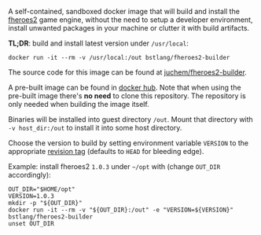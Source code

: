 A self-contained, sandboxed docker image that will build and install the
[fheroes2](https://github.com/ihhub/fheroes2) game engine, without
the need to setup a developer environment, install unwanted packages in
your machine or clutter it with build artifacts.

**TL;DR**: build and install latest version under `/usr/local`:
```
docker run -it --rm -v /usr/local:/out bstlang/fheroes2-builder
```

The source code for this image can be found at
[juchem/fheroes2-builder](https://github.com/juchem/fheroes2-builder).

A pre-built image can be found in [docker
hub](https://hub.docker.com/r/bstlang/fheroes2-builder). Note that when using
the pre-built image there's **no need** to clone this repository. The
repository is only needed when building the image itself.

Binaries will be installed into guest directory `/out`. Mount that directory
with `-v host_dir:/out` to install it into some host directory.

Choose the version to build by setting environment variable `VERSION` to the
appropriate [revision tag](https://github.com/ihhub/fheroes2/releases)
(defaults to `HEAD` for bleeding edge).

Example: install fheroes2 `1.0.3` under `~/opt` with (change `OUT_DIR` accordingly):
```
OUT_DIR="$HOME/opt"
VERSION=1.0.3
mkdir -p "${OUT_DIR}"
docker run -it --rm -v "${OUT_DIR}:/out" -e "VERSION=${VERSION}" bstlang/fheroes2-builder
unset OUT_DIR
```
